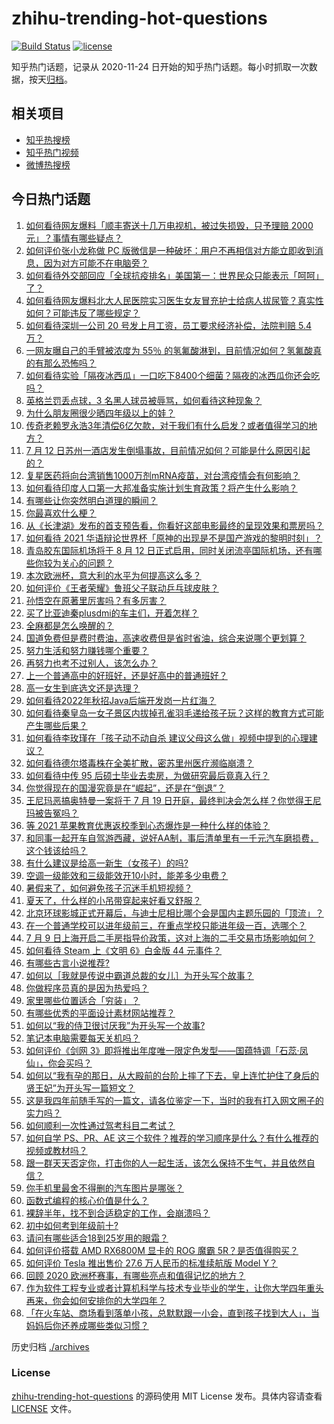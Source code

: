 # zhihu-trending-hot-questions

[![Build Status](https://github.com/justjavac/zhihu-trending-hot-questions/workflows/ci/badge.svg?branch=master)](https://github.com/justjavac/zhihu-trending-hot-questions/actions)
[![license](https://img.shields.io/github/license/justjavac/zhihu-trending-hot-questions)](https://github.com/justjavac/zhihu-trending-hot-questions/blob/master/LICENSE)

知乎热门话题，记录从 2020-11-24 日开始的知乎热门话题。每小时抓取一次数据，按天[归档](./archives)。

## 相关项目

- [知乎热搜榜](https://github.com/justjavac/zhihu-trending-top-search)
- [知乎热门视频](https://github.com/justjavac/zhihu-trending-hot-video)
- [微博热搜榜](https://github.com/justjavac/weibo-trending-hot-search)

## 今日热门话题

<!-- BEGIN -->
<!-- 最后更新时间 Tue Jul 13 2021 06:01:35 GMT+0800 (China Standard Time) -->

1. [如何看待网友爆料「顺丰寄送十几万电视机，被过失损毁，只予理赔 2000
   元」？事情有哪些疑点？](https://www.zhihu.com/question/458784986)
2. [如何评价张小龙称做 PC
   版微信是一种破坏：用户不再相信对方能立即收到消息，因为对方可能不在电脑旁？](https://www.zhihu.com/question/471759055)
3. [如何看待外交部回应「全球抗疫排名」美国第一：世界民众只能表示「呵呵」了？](https://www.zhihu.com/question/471798111)
4. [如何看待网友爆料北大人民医院实习医生女友冒充护士给病人拔尿管？真实性如何？可能违反了哪些规定？](https://www.zhihu.com/question/471790162)
5. [如何看待深圳一公司 20 号发上月工资，员工要求经济补偿，法院判赔 5.4
   万？](https://www.zhihu.com/question/471726471)
6. [一网友曝自己的手臂被浓度为 55％
   的氢氟酸淋到，目前情况如何？氢氟酸真的有那么恐怖吗？](https://www.zhihu.com/question/471598267)
7. [如何看待实验「隔夜冰西瓜」一口吃下8400个细菌？隔夜的冰西瓜你还会吃吗？](https://www.zhihu.com/question/471317641)
8. [英格兰罚丢点球，3 名黑人球员被辱骂，如何看待这种现象？](https://www.zhihu.com/question/471779840)
9. [为什么朋友圈很少晒四年级以上的娃？](https://www.zhihu.com/question/462953490)
10. [传奇老赖罗永浩3年清偿6亿欠款，对于我们有什么启发？或者值得学习的地方？](https://www.zhihu.com/question/470804093)
11. [7 月 12
    日苏州一酒店发生倒塌事故，目前情况如何？可能是什么原因引起的？](https://www.zhihu.com/question/471831440)
12. [复星医药将向台湾销售1000万剂mRNA疫苗，对台湾疫情会有何影响？](https://www.zhihu.com/question/471631426)
13. [如何看待印度人口第一大邦准备实施计划生育政策？将产生什么影响？](https://www.zhihu.com/question/471723127)
14. [有哪些让你突然明白道理的瞬间？](https://www.zhihu.com/question/63810094)
15. [你最喜欢什么梗？](https://www.zhihu.com/question/288135220)
16. [从《长津湖》发布的首支预告看，你看好这部电影最终的呈现效果和票房吗？](https://www.zhihu.com/question/471713940)
17. [如何看待 2021
    华语辩论世界杯「原神的出现是不是国产游戏的黎明时刻」？](https://www.zhihu.com/question/471708835)
18. [青岛胶东国际机场将于 8 月 12
    日正式启用，同时关闭流亭国际机场，还有哪些你较为关心的问题？](https://www.zhihu.com/question/471718633)
19. [本次欧洲杯，意大利的水平为何提高这么多？](https://www.zhihu.com/question/470248238)
20. [如何评价《王者荣耀》鲁班父子联动乒乓球皮肤？](https://www.zhihu.com/question/470666998)
21. [孙悟空在原著里厉害吗？有多厉害？](https://www.zhihu.com/question/317829973)
22. [买了比亚迪秦plusdmi的车主们，开着怎样？](https://www.zhihu.com/question/461272564)
23. [全麻都是怎么唤醒的？](https://www.zhihu.com/question/466561520)
24. [国道免费但是费时费油，高速收费但是省时省油，综合来说哪个更划算？](https://www.zhihu.com/question/470118462)
25. [努力生活和努力赚钱哪个重要？](https://www.zhihu.com/question/469544195)
26. [再努力也考不过别人，该怎么办？](https://www.zhihu.com/question/470612132)
27. [上一个普通高中的好班好，还是好高中的普通班好？](https://www.zhihu.com/question/471616938)
28. [高一女生到底选文还是选理？](https://www.zhihu.com/question/462365131)
29. [如何看待2022年秋招Java后端开发岗一片红海？](https://www.zhihu.com/question/471105298)
30. [如何看待秦皇岛一女子景区内拔掉孔雀羽毛递给孩子玩？这样的教育方式可能产生哪些后果？](https://www.zhihu.com/question/471674496)
31. [如何看待李玫瑾在「孩子动不动自杀
    建议父母这么做」视频中提到的心理建议？](https://www.zhihu.com/question/471634095)
32. [如何看待德尔塔毒株在全美扩散，密苏里州医疗濒临崩溃？](https://www.zhihu.com/question/471555278)
33. [如何看待中传 95 后硕士毕业去卖房，为做研究最后竟真入行？](https://www.zhihu.com/question/471727728)
34. [你觉得现在的国漫究竟是在“崛起”，还是在“倒退”？](https://www.zhihu.com/question/470428413)
35. [王尼玛恶搞奥特曼一案将于 7 月 19
    日开庭，最终判决会怎么样？你觉得王尼玛被告冤吗？](https://www.zhihu.com/question/471139974)
36. [等 2021 苹果教育优惠返校季到心态爆炸是一种什么样的体验？](https://www.zhihu.com/question/471063336)
37. [和同事一起开车自驾游西藏，说好AA制，事后清单里有一千元汽车磨损费，这个钱该给吗？](https://www.zhihu.com/question/465716749)
38. [有什么建议是给高一新生（女孩子）的吗?](https://www.zhihu.com/question/470497705)
39. [空调一级能效和三级能效开10小时，能差多少电费？](https://www.zhihu.com/question/329341284)
40. [暑假来了，如何避免孩子沉迷手机短视频？](https://www.zhihu.com/question/471097062)
41. [夏天了，什么样的小吊带穿起来好看又舒服？](https://www.zhihu.com/question/467022624)
42. [北京环球影城正式开幕后，与迪士尼相比哪个会是国内主题乐园的「顶流」？](https://www.zhihu.com/question/470467852)
43. [在一个普通学校可以进年级前三，在重点学校只能进年级一百，选哪个？](https://www.zhihu.com/question/461739253)
44. [7 月 9
    日上海开启二手房指导价政策，这对上海的二手交易市场影响如何？](https://www.zhihu.com/question/471152148)
45. [如何看待 Steam 上《文明 6》白金版 44 元事件？](https://www.zhihu.com/question/471083947)
46. [有哪些古言小说推荐?](https://www.zhihu.com/question/407505153)
47. [如何以［我就是传说中霸道总裁的女儿］为开头写个故事？](https://www.zhihu.com/question/455867035)
48. [你做程序员真的是因为热爱吗？](https://www.zhihu.com/question/453885905)
49. [家里哪些位置适合「穷装」？](https://www.zhihu.com/question/441324496)
50. [有哪些优秀的平面设计素材网站推荐？](https://www.zhihu.com/question/20396362)
51. [如何以“我的侍卫很讨厌我”为开头写一个故事?](https://www.zhihu.com/question/440852420)
52. [笔记本电脑需要每天关机吗？](https://www.zhihu.com/question/424633596)
53. [如何评价《剑网
    3》即将推出年度唯一限定色发型——国蕴特调「石蕊·凤仙」，你会买吗？](https://www.zhihu.com/question/471717436)
54. [如何以“我有孕的那日，从大殿前的台阶上摔了下去，皇上连忙护住了身后的贤王妃”为开头写一篇短文？](https://www.zhihu.com/question/424583928)
55. [这是我四年前随手写的一篇文，请各位鉴定一下，当时的我有打入网文圈子的实力吗？](https://www.zhihu.com/question/471660118)
56. [如何顺利一次性通过驾考科目二考试？](https://www.zhihu.com/question/24518251)
57. [如何自学 PS、PR、AE
    这三个软件？推荐的学习顺序是什么？有什么推荐的视频或教材吗？](https://www.zhihu.com/question/38197869)
58. [跟一群天天否定你，打击你的人一起生活，该怎么保持不生气，并且依然自信？](https://www.zhihu.com/question/470883728)
59. [你手机里最舍不得删的汽车图片是哪张？](https://www.zhihu.com/question/468845093)
60. [函数式编程的核心价值是什么？](https://www.zhihu.com/question/471098472)
61. [裸辞半年，找不到合适稳定的工作，会崩溃吗？](https://www.zhihu.com/question/470055976)
62. [初中如何考到年级前十?](https://www.zhihu.com/question/353434774)
63. [请问有哪些适合18到25岁用的眼霜？](https://www.zhihu.com/question/322847034)
64. [如何评价搭载 AMD RX6800M 显卡的 ROG 魔霸
    5R？是否值得购买？](https://www.zhihu.com/question/471650688)
65. [如何评价 Tesla 推出售价 27.6 万人民币的标准续航版 Model
    Y？](https://www.zhihu.com/question/470837546)
66. [回顾 2020 欧洲杯赛事，有哪些亮点和值得记忆的地方？](https://www.zhihu.com/question/471538861)
67. [作为软件工程专业或者计算机科学与技术专业毕业的学生，让你大学四年重头再来，你会如何安排你的大学四年？](https://www.zhihu.com/question/426053091)
68. [「在火车站、商场看到落单小孩，总默默跟一小会，直到孩子找到大人」，当妈妈后你还养成哪些类似习惯？](https://www.zhihu.com/question/471287409)

<!-- END -->

历史归档 [./archives](./archives)

### License

[zhihu-trending-hot-questions](https://github.com/justjavac/zhihu-trending-hot-questions)
的源码使用 MIT License 发布。具体内容请查看 [LICENSE](./LICENSE) 文件。
